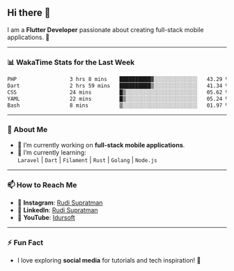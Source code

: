 ## Hi there 👋

I am a **Flutter Developer** passionate about creating full-stack mobile applications. 🚀

---

### 📊 WakaTime Stats for the Last Week
<!--START_SECTION:waka-->

```txt
PHP                 3 hrs 8 mins    ██████████▓░░░░░░░░░░░░░░   43.29 %
Dart                2 hrs 59 mins   ██████████▒░░░░░░░░░░░░░░   41.34 %
CSS                 24 mins         █▒░░░░░░░░░░░░░░░░░░░░░░░   05.62 %
YAML                22 mins         █▒░░░░░░░░░░░░░░░░░░░░░░░   05.24 %
Bash                8 mins          ▒░░░░░░░░░░░░░░░░░░░░░░░░   01.97 %
```

<!--END_SECTION:waka-->

---

### 🌱 About Me
- 🔭 I’m currently working on **full-stack mobile applications**.
- 🌱 I’m currently learning:  
  `Laravel` | `Dart` | `Filament` | `Rust` | `Golang` | `Node.js`

---

### 📫 How to Reach Me
- 💬 **Instagram**: [Rudi Supratman](https://www.instagram.com/rudisupratman97)  
- 💼 **LinkedIn**: [Rudi Supratman](https://www.linkedin.com/in/rudi-supratman-324233281)  
- 🎥 **YouTube**: [Idursoft](https://www.youtube.com/@adde5863)

---

### ⚡ Fun Fact
- I love exploring **social media** for tutorials and tech inspiration! 🎥
